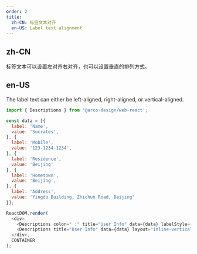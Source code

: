```yaml
---
order: 2
title:
  zh-CN: 标签文本对齐
  en-US: Label text alignment
---
```


## zh-CN

标签文本可以设置左对齐右对齐，也可以设置垂直的排列方式。

## en-US

The label text can either be left-aligned, right-aligned, or vertical-aligned.

```js
import { Descriptions } from '@arco-design/web-react';

const data = [{
  label: 'Name',
  value: 'Socrates',
}, {
  label: 'Mobile',
  value: '123-1234-1234',
}, {
  label: 'Residence',
  value: 'Beijing'
}, {
  label: 'Hometown',
  value: 'Beijing',
}, {
  label: 'Address',
  value: 'Yingdu Building, Zhichun Road, Beijing'
}];

ReactDOM.render(
  <div>
    <Descriptions colon=" :" title="User Info" data={data} labelStyle={{ textAlign: 'right' }}  style={{ marginBottom: 20 }} />
    <Descriptions title="User Info" data={data} layout="inline-vertical"/>
  </div>,
  CONTAINER
);
```
